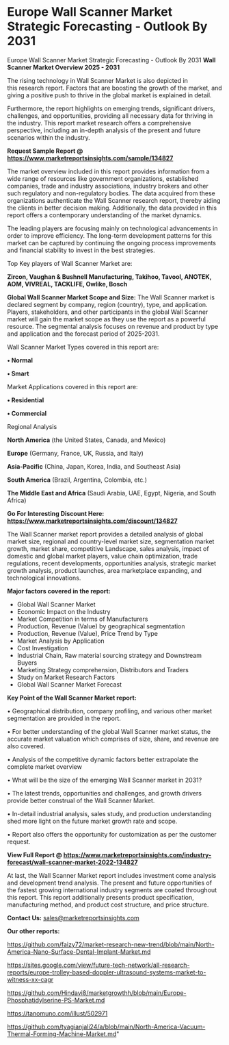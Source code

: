 # Europe Wall Scanner Market Strategic Forecasting - Outlook By 2031
 Europe Wall Scanner Market Strategic Forecasting - Outlook By 2031
<Strong> Wall Scanner Market Overview 2025 - 2031</strong>

The rising technology in Wall Scanner Market is also depicted in this research report. Factors that are boosting the growth of the market, and giving a positive push to thrive in the global market is explained in detail.

Furthermore, the report highlights on emerging trends, significant drivers, challenges, and opportunities, providing all necessary data for thriving in the industry. This report market research offers a comprehensive perspective, including an in-depth analysis of the present and future scenarios within the industry.

<strong>Request Sample Report @ <a href=https://www.marketreportsinsights.com/sample/134827>https://www.marketreportsinsights.com/sample/134827</a></strong>

The market overview included in this report provides information from a wide range of resources like government organizations, established companies, trade and industry associations, industry brokers and other such regulatory and non-regulatory bodies. The data acquired from these organizations authenticate the Wall Scanner research report, thereby aiding the clients in better decision making. Additionally, the data provided in this report offers a contemporary understanding of the market dynamics.

The leading players are focusing mainly on technological advancements in order to improve efficiency. The long-term development patterns for this market can be captured by continuing the ongoing process improvements and financial stability to invest in the best strategies.

Top Key players of Wall Scanner Market are:

<strong>Zircon, Vaughan & Bushnell Manufacturing, Takihoo, Tavool, ANOTEK, AOM, VIVREAL, TACKLIFE, Owlike, Bosch</strong>

<strong><b>Global Wall Scanner Market Scope and Size:</b></strong>
The Wall Scanner market is declared segment by company, region (country), type, and application. Players, stakeholders, and other participants in the global Wall Scanner market will gain the market scope as they use the report as a powerful resource. The segmental analysis focuses on revenue and product by type and application and the forecast period of 2025-2031.

Wall Scanner Market Types covered in this report are:

<strong>• Normal

• Smart</strong>

Market Applications covered in this report are:

<strong>• Residential

• Commercial</strong> 

Regional Analysis

<strong>North America</strong> (the United States, Canada, and Mexico)

<strong>Europe</strong> (Germany, France, UK, Russia, and Italy)

<strong>Asia-Pacific</strong> (China, Japan, Korea, India, and Southeast Asia)

<strong>South America</strong> (Brazil, Argentina, Colombia, etc.)

<strong>The Middle East and Africa</strong> (Saudi Arabia, UAE, Egypt, Nigeria, and South Africa)

<strong>Go For Interesting Discount Here: <a href=https://www.marketreportsinsights.com/discount/134827>https://www.marketreportsinsights.com/discount/134827</a></strong>

The Wall Scanner market report provides a detailed analysis of global market size, regional and country-level market size, segmentation market growth, market share, competitive Landscape, sales analysis, impact of domestic and global market players, value chain optimization, trade regulations, recent developments, opportunities analysis, strategic market growth analysis, product launches, area marketplace expanding, and technological innovations.

<strong><b>Major factors covered in the report:</b></strong>
<ul>
  <li>Global Wall Scanner Market </li>
  <li>Economic Impact on the Industry</li>
  <li>Market Competition in terms of Manufacturers</li>
  <li>Production, Revenue (Value) by geographical segmentation</li>
  <li>Production, Revenue (Value), Price Trend by Type</li>
  <li>Market Analysis by Application</li>
  <li>Cost Investigation</li>
  <li>Industrial Chain, Raw material sourcing strategy and Downstream Buyers</li>
  <li>Marketing Strategy comprehension, Distributors and Traders</li>
  <li>Study on Market Research Factors</li>
  <li>Global Wall Scanner Market Forecast</li>
</ul>

<strong><b>Key Point of the Wall Scanner Market report:</b></strong>

• Geographical distribution, company profiling, and various other market segmentation are provided in the report.

• For better understanding of the global Wall Scanner market status, the accurate market valuation which comprises of size, share, and revenue are also covered.

• Analysis of the competitive dynamic factors better extrapolate the complete market overview

• What will be the size of the emerging Wall Scanner market in 2031?

• The latest trends, opportunities and challenges, and growth drivers provide better construal of the Wall Scanner Market.

• In-detail industrial analysis, sales study, and production understanding shed more light on the future market growth rate and scope.

• Report also offers the opportunity for customization as per the customer request.

<strong><b>View Full Report @ <a href=https://www.marketreportsinsights.com/industry-forecast/wall-scanner-market-2022-134827>https://www.marketreportsinsights.com/industry-forecast/wall-scanner-market-2022-134827</a></b></strong>


At last, the Wall Scanner Market report includes investment come analysis and development trend analysis. The present and future opportunities of the fastest growing international industry segments are coated throughout this report. This report additionally presents product specification, manufacturing method, and product cost structure, and price structure.

<strong>Contact Us:</strong>
sales@marketreportsinsights.com

<strong>Our other reports:</strong>

<a href=https://github.com/faizy72/market-research-new-trend/blob/main/North-America-Nano-Surface-Dental-Implant-Market.md>https://github.com/faizy72/market-research-new-trend/blob/main/North-America-Nano-Surface-Dental-Implant-Market.md</a>

<a href=https://sites.google.com/view/future-tech-network/all-research-reports/europe-trolley-based-doppler-ultrasound-systems-market-to-witness-xx-cagr>https://sites.google.com/view/future-tech-network/all-research-reports/europe-trolley-based-doppler-ultrasound-systems-market-to-witness-xx-cagr</a>

<a href=https://github.com/Hindavi8/marketgrowthh/blob/main/Europe-Phosphatidylserine-PS-Market.md>https://github.com/Hindavi8/marketgrowthh/blob/main/Europe-Phosphatidylserine-PS-Market.md</a>

<a href=https://tanomuno.com/illust/502971>https://tanomuno.com/illust/502971</a>

<a href=https://github.com/tyagianjali24/a/blob/main/North-America-Vacuum-Thermal-Forming-Machine-Market.md>https://github.com/tyagianjali24/a/blob/main/North-America-Vacuum-Thermal-Forming-Machine-Market.md</a>"
